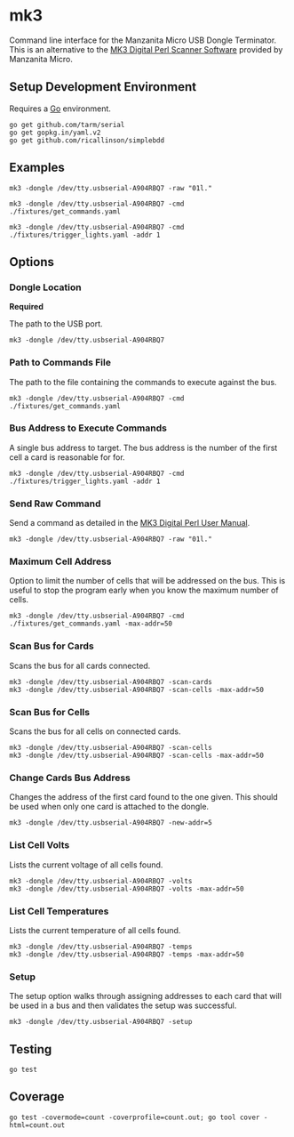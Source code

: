 # mk3

Command line interface for the Manzanita Micro USB Dongle Terminator. This is an alternative to the [MK3 Digital Perl Scanner Software](http://www.manzanitamicro.com/downloads/category/5-bms2?download=93%3Aperlscanner) provided by Manzanita Micro.

## Setup Development Environment

Requires a [Go](https://golang.org/dl/) environment.

    go get github.com/tarm/serial
    go get gopkg.in/yaml.v2
    go get github.com/ricallinson/simplebdd

## Examples

	mk3 -dongle /dev/tty.usbserial-A904RBQ7 -raw "01l."

	mk3 -dongle /dev/tty.usbserial-A904RBQ7 -cmd ./fixtures/get_commands.yaml

	mk3 -dongle /dev/tty.usbserial-A904RBQ7 -cmd ./fixtures/trigger_lights.yaml -addr 1

## Options

### Dongle Location

__Required__

The path to the USB port.

	mk3 -dongle /dev/tty.usbserial-A904RBQ7

### Path to Commands File

The path to the file containing the commands to execute against the bus.

	mk3 -dongle /dev/tty.usbserial-A904RBQ7 -cmd ./fixtures/get_commands.yaml

### Bus Address to Execute Commands

A single bus address to target. The bus address is the number of the first cell a card is reasonable for for.

	mk3 -dongle /dev/tty.usbserial-A904RBQ7 -cmd ./fixtures/trigger_lights.yaml -addr 1

### Send Raw Command

Send a command as detailed in the [MK3 Digital Perl User Manual](http://www.manzanitamicro.com/downloads/category/5-bms2?download=93%3Aperlscanner).

	mk3 -dongle /dev/tty.usbserial-A904RBQ7 -raw "01l."

### Maximum Cell Address

Option to limit the number of cells that will be addressed on the bus. This is useful to stop the program early when you know the maximum number of cells.

	mk3 -dongle /dev/tty.usbserial-A904RBQ7 -cmd ./fixtures/get_commands.yaml -max-addr=50 

### Scan Bus for Cards

Scans the bus for all cards connected.

	mk3 -dongle /dev/tty.usbserial-A904RBQ7 -scan-cards
	mk3 -dongle /dev/tty.usbserial-A904RBQ7 -scan-cells -max-addr=50 

### Scan Bus for Cells

Scans the bus for all cells on connected cards.

	mk3 -dongle /dev/tty.usbserial-A904RBQ7 -scan-cells
	mk3 -dongle /dev/tty.usbserial-A904RBQ7 -scan-cells -max-addr=50 

### Change Cards Bus Address

Changes the address of the first card found to the one given. This should be used when only one card is attached to the dongle.

	mk3 -dongle /dev/tty.usbserial-A904RBQ7 -new-addr=5

### List Cell Volts

Lists the current voltage of all cells found.

	mk3 -dongle /dev/tty.usbserial-A904RBQ7 -volts
	mk3 -dongle /dev/tty.usbserial-A904RBQ7 -volts -max-addr=50 

### List Cell Temperatures

Lists the current temperature of all cells found.

	mk3 -dongle /dev/tty.usbserial-A904RBQ7 -temps
	mk3 -dongle /dev/tty.usbserial-A904RBQ7 -temps -max-addr=50

### Setup

The setup option walks through assigning addresses to each card that will be used in a bus and then validates the setup was successful.

	mk3 -dongle /dev/tty.usbserial-A904RBQ7 -setup


## Testing

	go test

## Coverage

	go test -covermode=count -coverprofile=count.out; go tool cover -html=count.out


